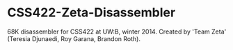 CSS422-Zeta-Disassembler
========================

68K disassembler for CSS422 at UW:B, winter 2014. Created by 'Team Zeta' (Teresia Djunaedi, Roy Garana, Brandon Roth).
